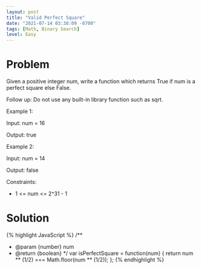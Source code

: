 ```yaml
---
layout: post
title: "Valid Perfect Square"
date: "2021-07-14 03:38:09 -0700"
tags: [Math, Binary Search]
level: Easy
---
```


# Problem

Given a positive integer num, write a function which returns True if num is a perfect square else False.

Follow up: Do not use any built-in library function such as sqrt.

 

Example 1:

Input: num = 16

Output: true

Example 2:

Input: num = 14

Output: false
 

Constraints:

- 1 <= num <= 2^31 - 1

# Solution

{% highlight JavaScript %}
/**
 * @param {number} num
 * @return {boolean}
 */
var isPerfectSquare = function(num) {
    return num ** (1/2) === Math.floor(num ** (1/2));
};
{% endhighlight %}
